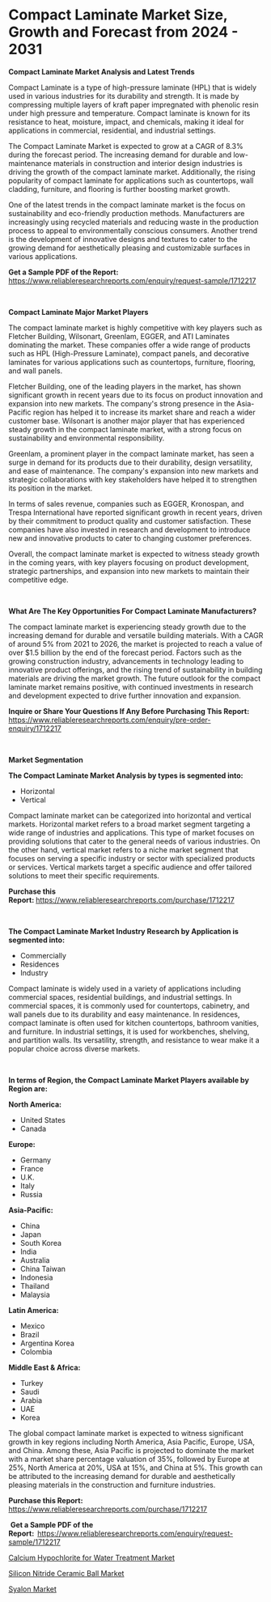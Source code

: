 <p><h1>Compact Laminate Market Size, Growth and Forecast from 2024 - 2031</h1></p><p><strong>Compact Laminate Market Analysis and Latest Trends</strong></p>
<p><p>Compact Laminate is a type of high-pressure laminate (HPL) that is widely used in various industries for its durability and strength. It is made by compressing multiple layers of kraft paper impregnated with phenolic resin under high pressure and temperature. Compact laminate is known for its resistance to heat, moisture, impact, and chemicals, making it ideal for applications in commercial, residential, and industrial settings.</p><p>The Compact Laminate Market is expected to grow at a CAGR of 8.3% during the forecast period. The increasing demand for durable and low-maintenance materials in construction and interior design industries is driving the growth of the compact laminate market. Additionally, the rising popularity of compact laminate for applications such as countertops, wall cladding, furniture, and flooring is further boosting market growth.</p><p>One of the latest trends in the compact laminate market is the focus on sustainability and eco-friendly production methods. Manufacturers are increasingly using recycled materials and reducing waste in the production process to appeal to environmentally conscious consumers. Another trend is the development of innovative designs and textures to cater to the growing demand for aesthetically pleasing and customizable surfaces in various applications.</p></p>
<p><strong>Get a Sample PDF of the Report:&nbsp;</strong> <a href="https://www.reliableresearchreports.com/enquiry/request-sample/1712217">https://www.reliableresearchreports.com/enquiry/request-sample/1712217</a></p>
<p>&nbsp;</p>
<p><strong>Compact Laminate Major Market Players</strong></p>
<p><p>The compact laminate market is highly competitive with key players such as Fletcher Building, Wilsonart, Greenlam, EGGER, and ATI Laminates dominating the market. These companies offer a wide range of products such as HPL (High-Pressure Laminate), compact panels, and decorative laminates for various applications such as countertops, furniture, flooring, and wall panels.</p><p>Fletcher Building, one of the leading players in the market, has shown significant growth in recent years due to its focus on product innovation and expansion into new markets. The company's strong presence in the Asia-Pacific region has helped it to increase its market share and reach a wider customer base. Wilsonart is another major player that has experienced steady growth in the compact laminate market, with a strong focus on sustainability and environmental responsibility.</p><p>Greenlam, a prominent player in the compact laminate market, has seen a surge in demand for its products due to their durability, design versatility, and ease of maintenance. The company's expansion into new markets and strategic collaborations with key stakeholders have helped it to strengthen its position in the market.</p><p>In terms of sales revenue, companies such as EGGER, Kronospan, and Trespa International have reported significant growth in recent years, driven by their commitment to product quality and customer satisfaction. These companies have also invested in research and development to introduce new and innovative products to cater to changing customer preferences.</p><p>Overall, the compact laminate market is expected to witness steady growth in the coming years, with key players focusing on product development, strategic partnerships, and expansion into new markets to maintain their competitive edge.</p></p>
<p>&nbsp;</p>
<p><strong>What Are The Key Opportunities For Compact Laminate Manufacturers?</strong></p>
<p><p>The compact laminate market is experiencing steady growth due to the increasing demand for durable and versatile building materials. With a CAGR of around 5% from 2021 to 2026, the market is projected to reach a value of over $1.5 billion by the end of the forecast period. Factors such as the growing construction industry, advancements in technology leading to innovative product offerings, and the rising trend of sustainability in building materials are driving the market growth. The future outlook for the compact laminate market remains positive, with continued investments in research and development expected to drive further innovation and expansion.</p></p>
<p><strong>Inquire or Share Your Questions If Any Before Purchasing This Report:</strong> <a href="https://www.reliableresearchreports.com/enquiry/pre-order-enquiry/1712217">https://www.reliableresearchreports.com/enquiry/pre-order-enquiry/1712217</a></p>
<p>&nbsp;</p>
<p><strong>Market Segmentation</strong></p>
<p><strong>The Compact Laminate Market Analysis by types is segmented into:</strong></p>
<p><ul><li>Horizontal</li><li>Vertical</li></ul></p>
<p><p>Compact laminate market can be categorized into horizontal and vertical markets. Horizontal market refers to a broad market segment targeting a wide range of industries and applications. This type of market focuses on providing solutions that cater to the general needs of various industries. On the other hand, vertical market refers to a niche market segment that focuses on serving a specific industry or sector with specialized products or services. Vertical markets target a specific audience and offer tailored solutions to meet their specific requirements.</p></p>
<p><strong>Purchase this Report:&nbsp;</strong><a href="https://www.reliableresearchreports.com/purchase/1712217">https://www.reliableresearchreports.com/purchase/1712217</a></p>
<p>&nbsp;</p>
<p><strong>The Compact Laminate Market Industry Research by Application is segmented into:</strong></p>
<p><ul><li>Commercially</li><li>Residences</li><li>Industry</li></ul></p>
<p><p>Compact laminate is widely used in a variety of applications including commercial spaces, residential buildings, and industrial settings. In commercial spaces, it is commonly used for countertops, cabinetry, and wall panels due to its durability and easy maintenance. In residences, compact laminate is often used for kitchen countertops, bathroom vanities, and furniture. In industrial settings, it is used for workbenches, shelving, and partition walls. Its versatility, strength, and resistance to wear make it a popular choice across diverse markets.</p></p>
<p>&nbsp;</p>
<p><strong>In terms of Region, the Compact Laminate Market Players available by Region are:</strong></p>
<p>
    <p> <strong> North America: </strong>
        <ul>
            <li>United States</li>
            <li>Canada</li>
        </ul>
        </p> 
    <p> <strong> Europe: </strong>
        <ul>
            <li>Germany</li>
            <li>France</li>
            <li>U.K.</li>
            <li>Italy</li>
            <li>Russia</li>
        </ul>
        </p> 
    <p> <strong> Asia-Pacific: </strong>
        <ul>
            <li>China</li>
            <li>Japan</li>
            <li>South Korea</li>
            <li>India</li>
            <li>Australia</li>
            <li>China Taiwan</li>
            <li>Indonesia</li>
            <li>Thailand</li>
            <li>Malaysia</li>
        </ul>
        </p> 
    <p> <strong> Latin America: </strong>
        <ul>
            <li>Mexico</li>
            <li>Brazil</li>
            <li>Argentina Korea</li>
            <li>Colombia</li>
        </ul>
        </p> 
    <p> <strong> Middle East & Africa: </strong>
        <ul>
            <li>Turkey</li>
            <li>Saudi</li>
            <li>Arabia</li>
            <li>UAE</li>
            <li>Korea</li>
        </ul>
    </p>
    </p>
<p><p>The global compact laminate market is expected to witness significant growth in key regions including North America, Asia Pacific, Europe, USA, and China. Among these, Asia Pacific is projected to dominate the market with a market share percentage valuation of 35%, followed by Europe at 25%, North America at 20%, USA at 15%, and China at 5%. This growth can be attributed to the increasing demand for durable and aesthetically pleasing materials in the construction and furniture industries.</p></p>
<p><strong>Purchase this Report: </strong><a href="https://www.reliableresearchreports.com/purchase/1712217">https://www.reliableresearchreports.com/purchase/1712217</a></p>
<p>&nbsp;<strong>Get a Sample PDF of the Report:&nbsp;&nbsp;</strong><a href="https://www.reliableresearchreports.com/enquiry/request-sample/1712217">https://www.reliableresearchreports.com/enquiry/request-sample/1712217</a></p>
<p><strong></strong></p>
<p><p><a href="https://github.com/redneck06/Market-Research-Report-List-2/blob/main/calcium-hypochlorite-for-water-treatment-market.md">Calcium Hypochlorite for Water Treatment Market</a></p><p><a href="https://github.com/nicoletavirag/Market-Research-Report-List-2/blob/main/silicon-nitride-ceramic-ball-market.md">Silicon Nitride Ceramic Ball Market</a></p><p><a href="https://github.com/mauripalmi/Market-Research-Report-List-2/blob/main/syalon-market.md">Syalon Market</a></p></p>